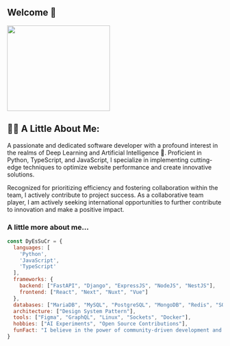 ## Welcome 👋
<div>
<!--   <img src="https://media.giphy.com/media/IKenQuidh8cPpdxqB0/giphy.gif" width="300" height="300"> -->
  <img src="https://media.giphy.com/media/KXteHUB0FzCVMqIZg9/giphy.gif" width="240" height="200">
</div>


## 👨‍💻 A Little About Me:
A passionate and dedicated software developer with a profound interest in the realms of Deep Learning and Artificial Intelligence 🤖. Proficient in Python, TypeScript, and JavaScript, I specialize in implementing cutting-edge techniques to optimize website performance and create innovative solutions.

Recognized for prioritizing efficiency and fostering collaboration within the team, I actively contribute to project success. As a collaborative team player, I am actively seeking international opportunities to further contribute to innovation and make a positive impact.


### A little more about me...
```javascript
const DyEsSuCr = {
  languages: [
    'Python',
    'JavaScript',
    'TypeScript'
  ],
  frameworks: {
    backend: ["FastAPI", "Django", "ExpressJS", "NodeJS", "NestJS"],
    frontend: ["React", "Next", "Nuxt", "Vue"]
  },
  databases: ["MariaDB", "MySQL", "PostgreSQL", "MongoDB", "Redis", "SQLite"],
  architecture: ["Design System Pattern"],
  tools: ["Figma", "GraphQL", "Linux", "Sockets", "Docker"],
  hobbies: ["AI Experiments", "Open Source Contributions"],
  funFact: "I believe in the power of community-driven development and continuous learning!"
}
```
